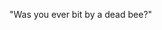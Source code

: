 "Was you ever bit by a dead bee?"

<!---
launchpending/launchpending is a ✨ special ✨ repository because its `README.md` (this file) appears on your GitHub profile.
You can click the Preview link to take a look at your changes.
--->
